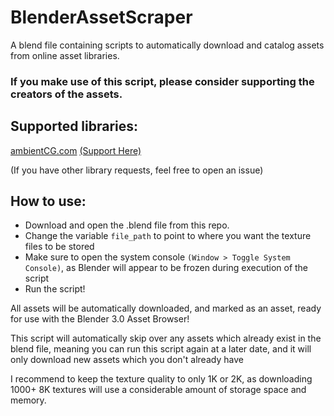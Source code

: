 # BlenderAssetScraper

A blend file containing scripts to automatically download and catalog assets from online asset libraries.

### If you make use of this script, please consider supporting the creators of the assets.

## Supported libraries:
[ambientCG.com](https://ambientcg.com/) [(Support Here)](https://www.patreon.com/ambientCG)

(If you have other library requests, feel free to open an issue)

## How to use:
- Download and open the .blend file from this repo. 
- Change the variable `file_path` to point to where you want the texture files to be stored
- Make sure to open the system console `(Window > Toggle System Console)`, as Blender will appear to be frozen during execution of the script
- Run the script!

All assets will be automatically downloaded, and marked as an asset, ready for use with the Blender 3.0 Asset Browser!

This script will automatically skip over any assets which already exist in the blend file, meaning you can run this script again at a later date, and it will only download new assets which you don't already have

I recommend to keep the texture quality to only 1K or 2K, as downloading 1000+ 8K textures will use a considerable amount of storage space and memory.
